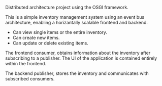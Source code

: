 Distributed architecture project using the OSGI framework.

This is a simple inventory management system using an event bus architecture, enabling a horizantally scalable frontend and backend.

 - Can view single items or the entire inventory.
 - Can create new items.
 - Can update or delete existing items.

The frontend consumer, obtains information about the inventory after subscribing to a publisher. The UI of the application is contained entirely within the frontend.

The backend publisher, stores the inventory and communicates with subscribed consumers.
